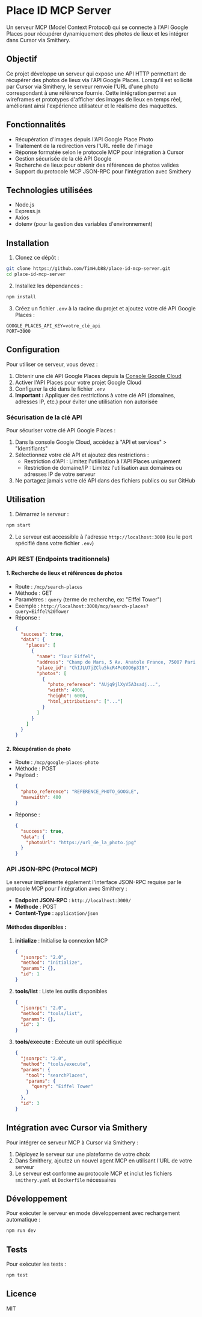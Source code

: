 # Place ID MCP Server

Un serveur MCP (Model Context Protocol) qui se connecte à l'API Google Places pour récupérer dynamiquement des photos de lieux et les intégrer dans Cursor via Smithery.

## Objectif

Ce projet développe un serveur qui expose une API HTTP permettant de récupérer des photos de lieux via l'API Google Places. Lorsqu'il est sollicité par Cursor via Smithery, le serveur renvoie l'URL d'une photo correspondant à une référence fournie. Cette intégration permet aux wireframes et prototypes d'afficher des images de lieux en temps réel, améliorant ainsi l'expérience utilisateur et le réalisme des maquettes.

## Fonctionnalités

- Récupération d'images depuis l'API Google Place Photo
- Traitement de la redirection vers l'URL réelle de l'image
- Réponse formatée selon le protocole MCP pour intégration à Cursor
- Gestion sécurisée de la clé API Google
- Recherche de lieux pour obtenir des références de photos valides
- Support du protocole MCP JSON-RPC pour l'intégration avec Smithery

## Technologies utilisées

- Node.js
- Express.js
- Axios
- dotenv (pour la gestion des variables d'environnement)

## Installation

1. Clonez ce dépôt :
```bash
git clone https://github.com/TimHub88/place-id-mcp-server.git
cd place-id-mcp-server
```

2. Installez les dépendances :
```bash
npm install
```

3. Créez un fichier `.env` à la racine du projet et ajoutez votre clé API Google Places :
```
GOOGLE_PLACES_API_KEY=votre_clé_api
PORT=3000
```

## Configuration

Pour utiliser ce serveur, vous devez :

1. Obtenir une clé API Google Places depuis la [Console Google Cloud](https://console.cloud.google.com/)
2. Activer l'API Places pour votre projet Google Cloud
3. Configurer la clé dans le fichier `.env`
4. **Important :** Appliquer des restrictions à votre clé API (domaines, adresses IP, etc.) pour éviter une utilisation non autorisée

### Sécurisation de la clé API

Pour sécuriser votre clé API Google Places :

1. Dans la console Google Cloud, accédez à "API et services" > "Identifiants"
2. Sélectionnez votre clé API et ajoutez des restrictions :
   - Restriction d'API : Limitez l'utilisation à l'API Places uniquement
   - Restriction de domaine/IP : Limitez l'utilisation aux domaines ou adresses IP de votre serveur
3. Ne partagez jamais votre clé API dans des fichiers publics ou sur GitHub

## Utilisation

1. Démarrez le serveur :
```bash
npm start
```

2. Le serveur est accessible à l'adresse `http://localhost:3000` (ou le port spécifié dans votre fichier `.env`)

### API REST (Endpoints traditionnels)

#### 1. Recherche de lieux et références de photos
   - Route : `/mcp/search-places`
   - Méthode : GET
   - Paramètres : `query` (terme de recherche, ex: "Eiffel Tower")
   - Exemple : `http://localhost:3000/mcp/search-places?query=Eiffel%20Tower`
   - Réponse :
     ```json
     {
       "success": true,
       "data": {
         "places": [
           {
             "name": "Tour Eiffel",
             "address": "Champ de Mars, 5 Av. Anatole France, 75007 Paris, France",
             "place_id": "ChIJLU7jZClu5kcR4PcOOO6p3I0",
             "photos": [
               {
                 "photo_reference": "AUjq9jlXyV5A3sadj...",
                 "width": 4000,
                 "height": 6000,
                 "html_attributions": ["..."]
               }
             ]
           }
         ]
       }
     }
     ```

#### 2. Récupération de photo
   - Route : `/mcp/google-places-photo`
   - Méthode : POST
   - Payload :
     ```json
     {
       "photo_reference": "REFERENCE_PHOTO_GOOGLE",
       "maxwidth": 400
     }
     ```
   - Réponse :
     ```json
     {
       "success": true,
       "data": {
         "photoUrl": "https://url_de_la_photo.jpg"
       }
     }
     ```

### API JSON-RPC (Protocol MCP)

Le serveur implémente également l'interface JSON-RPC requise par le protocole MCP pour l'intégration avec Smithery :

- **Endpoint JSON-RPC** : `http://localhost:3000/`
- **Méthode** : POST
- **Content-Type** : `application/json`

#### Méthodes disponibles :

1. **initialize** : Initialise la connexion MCP
   ```json
   {
     "jsonrpc": "2.0",
     "method": "initialize",
     "params": {},
     "id": 1
   }
   ```

2. **tools/list** : Liste les outils disponibles
   ```json
   {
     "jsonrpc": "2.0",
     "method": "tools/list",
     "params": {},
     "id": 2
   }
   ```

3. **tools/execute** : Exécute un outil spécifique
   ```json
   {
     "jsonrpc": "2.0",
     "method": "tools/execute",
     "params": {
       "tool": "searchPlaces",
       "params": {
         "query": "Eiffel Tower"
       }
     },
     "id": 3
   }
   ```

## Intégration avec Cursor via Smithery

Pour intégrer ce serveur MCP à Cursor via Smithery :

1. Déployez le serveur sur une plateforme de votre choix
2. Dans Smithery, ajoutez un nouvel agent MCP en utilisant l'URL de votre serveur
3. Le serveur est conforme au protocole MCP et inclut les fichiers `smithery.yaml` et `Dockerfile` nécessaires

## Développement

Pour exécuter le serveur en mode développement avec rechargement automatique :
```bash
npm run dev
```

## Tests

Pour exécuter les tests :
```bash
npm test
```

## Licence

MIT
